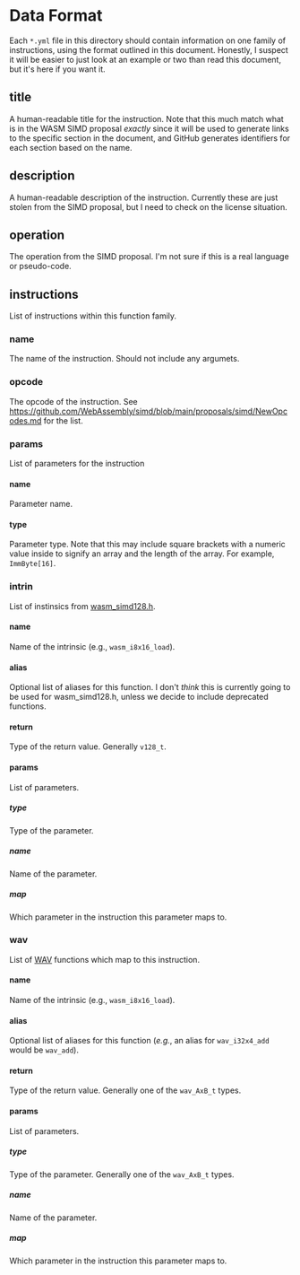 # Data Format

Each `*.yml` file in this directory should contain information on one
family of instructions, using the format outlined in this document.
Honestly, I suspect it will be easier to just look at an example or two
than read this document, but it's here if you want it.

## title

A human-readable title for the instruction.  Note that this much match
what is in the WASM SIMD proposal *exactly* since it will be used to
generate links to the specific section in the document, and GitHub
generates identifiers for each section based on the name.

## description

A human-readable description of the instruction.  Currently these are
just stolen from the SIMD proposal, but I need to check on the license
situation.

## operation

The operation from the SIMD proposal.  I'm not sure if this is a real
language or pseudo-code.

## instructions

List of instructions within this function family.

### name

The name of the instruction.  Should not include any argumets.

### opcode

The opcode of the instruction.  See
https://github.com/WebAssembly/simd/blob/main/proposals/simd/NewOpcodes.md
for the list.

### params

List of parameters for the instruction

#### name

Parameter name.

#### type

Parameter type.  Note that this may include square brackets with a
numeric value inside to signify an array and the length of the array.
For example, `ImmByte[16]`.

### intrin

List of instinsics from [wasm_simd128.h](https://github.com/llvm/llvm-project/blob/main/clang/lib/Headers/wasm_simd128.h).

#### name

Name of the intrinsic (e.g., `wasm_i8x16_load`).

#### alias

Optional list of aliases for this function.  I don't *think* this is
currently going to be used for wasm_simd128.h, unless we decide to
include deprecated functions.

#### return

Type of the return value.  Generally `v128_t`.

#### params

List of parameters.

##### type

Type of the parameter.

##### name

Name of the parameter.

##### map

Which parameter in the instruction this parameter maps to.

### wav

List of [WAV](https://github.com/nemequ/wav/blob/main/wav.h) functions
which map to this instruction.

#### name

Name of the intrinsic (e.g., `wasm_i8x16_load`).

#### alias

Optional list of aliases for this function (*e.g.*, an alias for
`wav_i32x4_add` would be `wav_add`).

#### return

Type of the return value.  Generally one of the `wav_AxB_t` types.

#### params

List of parameters.

##### type

Type of the parameter.  Generally one of the `wav_AxB_t` types.

##### name

Name of the parameter.

##### map

Which parameter in the instruction this parameter maps to.

